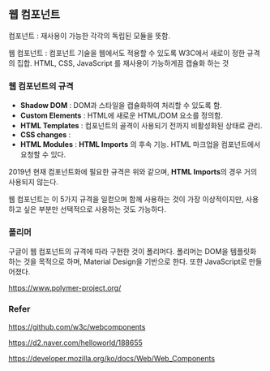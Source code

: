 ## 웹 컴포넌트

컴포넌트 : 재사용이 가능한 각각의 독립된 모듈을 뜻함. 

웹 컴포넌트 : 컴포넌트 기술을 웹에서도 적용할 수 있도록 W3C에서 새로이 정한 규격의 집합. HTML, CSS, JavaScript 를 재사용이 가능하게끔 캡슐화 하는 것



### 웹 컴포넌트의 규격

- **Shadow DOM** : DOM과 스타일을 캡슐화하여 처리할 수 있도록 함.
- **Custom Elements** : HTML에 새로운 HTML/DOM 요소를 정의함.
- **HTML Templates** : 컴포넌트의 골격이 사용되기 전까지 비활성화된 상태로 관리.
- **CSS changes** : 
- **HTML Modules** : **HTML Imports** 의 후속 기능. HTML 마크업을 컴포넌트에서 요청할 수 있다.

2019년 현재 컴포넌트화에 필요한 규격은 위와 같으며, **HTML Imports**의 경우 거의 사용되지 않는다.

웹 컴포넌트는 이 5가지 규격을 일컫으며 함께 사용하는 것이 가장 이상적이지만, 사용하고 싶은 부분만 선택적으로 사용하는 것도 가능하다.



### 폴리머


구글이 웹 컴포넌트의 규격에 따라 구현한 것이 폴리머다.
폴리머는 DOM을 템플릿화 하는 것을 목적으로 하며, Material Design을 기반으로 한다. 또한 JavaScript로 만들어졌다.


https://www.polymer-project.org/



### Refer

<https://github.com/w3c/webcomponents> 

<https://d2.naver.com/helloworld/188655> 

<https://developer.mozilla.org/ko/docs/Web/Web_Components> 
